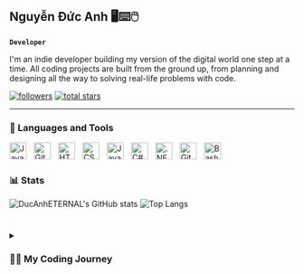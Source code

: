 ## Nguyễn Đức Anh  🖥⌨🖱


**`Developer`**

I'm an indie developer building my version of the digital world one step at a time. All coding projects are built from the ground up, from planning and designing all the way to solving real-life problems with code.


<p align="left">
   <a href="https://github.com/DucAnhETERNAL?tab=followers">
      <img alt="followers" title="Follow me on Github" src="https://custom-icon-badges.demolab.com/github/followers/DucAnhETERNAL?color=236ad3&labelColor=1155ba&style=for-the-badge&logo=person-add&label=Follow&logoColor=white"/></a>
   <a href="https://github.com/DucAnhETERNAL?tab=repositories&sort=stargazers">
      <img alt="total stars" title="Total stars on GitHub" src="https://custom-icon-badges.demolab.com/github/stars/DucAnhETERNAL?color=55960c&style=for-the-badge&labelColor=488207&logo=star"/></a>
</p>

---

### 🧰 Languages and Tools

<img align="left" alt="Java" width="30px" style="padding-right:10px;" src="https://cdn.jsdelivr.net/gh/devicons/devicon/icons/java/java-original.svg"/>
<img align="left" alt="Git" width="30px" style="padding-right:10px;" src="https://cdn.jsdelivr.net/gh/devicons/devicon/icons/git/git-original.svg" />
<img align="left" alt="HTML" width="30px" style="padding-right:10px;" src="https://cdn.jsdelivr.net/gh/devicons/devicon/icons/html5/html5-plain.svg" />
<img align="left" alt="CSS" width="30px" style="padding-right:10px;" src="https://cdn.jsdelivr.net/gh/devicons/devicon/icons/css3/css3-plain.svg" />
<img align="left" alt="JavaScript" width="30px" style="padding-right:10px;" src="https://cdn.jsdelivr.net/gh/devicons/devicon@latest/icons/javascript/javascript-original.svg" />
<img align="left" alt="C#" width="30px" style="padding-right:10px;" src="https://cdn.jsdelivr.net/gh/devicons/devicon/icons/csharp/csharp-line.svg" />
<img align="left" alt=".NET" width="30px" style="padding-right:10px;" src="https://cdn.jsdelivr.net/gh/devicons/devicon@latest/icons/dotnetcore/dotnetcore-original.svg" />
<img align="left" alt="GitHub" width="30px" style="padding-right:10px;" src="https://cdn.jsdelivr.net/gh/devicons/devicon@latest/icons/github/github-original.svg"  />
<img align="left" alt="Bash" width="30px" style="padding-right:10px;" src="https://cdn.jsdelivr.net/gh/devicons/devicon/icons/bash/bash-original.svg" />
<br />

#

### 📊 Stats

![DucAnhETERNAL's GitHub stats](https://github-readme-stats.vercel.app/api?username=DucAnhETERNAL&show_icons=true&theme=dracula)
![Top Langs](https://github-readme-stats.vercel.app/api/top-langs/?username=DucAnhETERNAL&hide=TeX&layout=compact)

#
<details>
 <summary><h3>👨‍💻 My Coding Journey</h3></summary>

